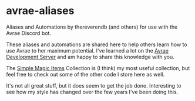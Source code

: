# avrae-aliases
Aliases and Automations by thereverendb (and others) for use with the Avrae Discord bot.

These aliases and automations are shared here to help others learn how to use Avrae to her maximum potential.  I've learned a lot on the [Avrae Development Server](https://support.avrae.io) and am happy to share this knowledge with you.

The [Simple Magic Items](https://avrae.io/dashboard/workshop/5f8ae71ebbee1bca82ad38d2) Collection is (I think) my most useful collection, but feel free to check out some of the other code I store here as well.

It's not all great stuff, but it does seem to get the job done.  Interesting to see how my style has changed over the few years I've been doing this.

